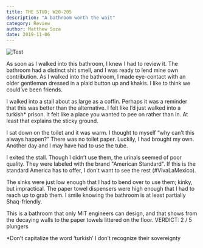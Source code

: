 ```yaml
---
title: THE STUD; W20-205
description: "A bathroom worth the wait"
category: Review
author: Matthew Soza
date: 2019-11-06
---
```

<script context="module">
  import image from '../../assets/coveredToilet.png'

  metadata.coverImage = image
</script>

![Test]({image})

As soon as I walked into this bathroom, I knew I had to review it. The bathroom had a distinct shit smell, and I was ready to lend mine own contribution. As I walked into the bathroom, I made eye-contact with an older gentleman dressed in a plaid button up and khakis. I like to think we could’ve been friends.

I walked into a stall about as large as a coffin. Perhaps it was a reminder that this was better than the alternative. I felt like I’d just walked into a turkish* prison. It felt like a place you wanted to pee on rather than in. At least that explains the sticky ground.

I sat down on the toilet and it was warm. I thought to myself “why can’t this always happen?” There was no toilet paper. Luckily, I had brought my own. Another day and I may have had to use the tube.

I exited the stall. Though I didn’t use them, the urinals seemed of poor quality. They were labeled with the brand "American Standard". If this is the standard America has to offer, I don't want to see the rest (#VivaLaMexico).

The sinks were just low enough that I had to bend over to use them; kinky, but impractical. The paper towel dispensers were high enough that I had to reach up to grab them. I smile knowing the bathroom is at least partially Shaq-friendly.

This is a bathroom that only MIT engineers can design, and that shows from the decaying walls to the paper towels littered on the floor. VERDICT: 2 / 5 plungers

*Don’t capitalize the word ‘turkish’ I don’t recognize their sovereignty


